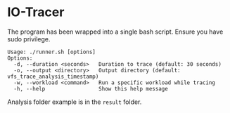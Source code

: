 # IO-Tracer

The program has been wrapped into a single bash script.
Ensure you have sudo privilege.

```
Usage: ./runner.sh [options]
Options:
  -d, --duration <seconds>   Duration to trace (default: 30 seconds)
  -o, --output <directory>   Output directory (default: vfs_trace_analysis_timestamp)
  -w, --workload <command>   Run a specific workload while tracing
  -h, --help                 Show this help message

```

Analysis folder example is in the `result` folder.